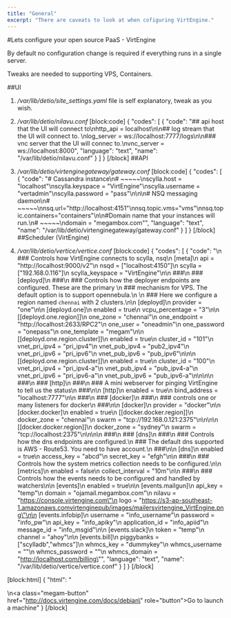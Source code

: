 ```yaml
---
title: "General"
excerpt: "There are caveats to look at when cofiguring VirtEngine."
---
```

#Lets configure your open source PaaS - VirtEngine

By default no configuration change is required if everything runs in a single server.

Tweaks are needed to supporting VPS, Containers.

##UI

1. */var/lib/detio/site_settings.yaml* file is self explanatory, tweak as you wish.

2. */var/lib/detio/nilavu.conf*
[block:code]
{
  "codes": [
    {
      "code": "## api host that the UI will connect to\nhttp_api = localhost\n\n## log stream that the UI will connect to. \nlog_server = ws://localhost:7777/logs\n\n### vnc server that the UI will connec to.\nvnc_server = ws://localhost:8000",
      "language": "text",
      "name": "/var/lib/detio/nilavu.conf"
    }
  ]
}
[/block]
##API

1. */var/lib/detio/virtenginegateway/gateway.conf*
[block:code]
{
  "codes": [
    {
      "code": "# Cassandra instance\n# ~~~~~\nscylla.host = \"localhost\"\nscylla.keyspace = \"VirtEngine\"\nscylla.username = \"vertadmin\"\nscylla.password = \"pass\"\n\n\n# NSQ messaging daemon\n# ~~~~~\nnsq.url=\"http://localhost:4151\"\nnsq.topic.vms=\"vms\"\nnsq.topic.containers=\"containers\"\n\n#Domain name that your instances will run.\n# ~~~~~\ndomain = \"megambox.com\"",
      "language": "text",
      "name": "/var/lib/detio/virtenginegateway/gateway.conf"
    }
  ]
}
[/block]
##Scheduler (VirtEngine)

1. */var/lib/detio/vertice/vertice.conf*
[block:code]
{
  "codes": [
    {
      "code": "\n  ### Controls how VirtEngine connects to scylla, nsq\n  [meta]\n    api = \"http://localhost:9000/v2\"\n    nsqd = [\"localhost:4150\"]\n    scylla = [\"192.168.0.116\"]\n    scylla_keyspace = \"VirtEngine\"\n\n  ###\n  ### [deployd]\n  ###\n  ### Controls how the deployer endpoints are configured. These are the primary \n  ### mechanism for VPS. The default option is to support opennebula.\n  \n  ### Here we configure a region named `chennai` with 2 clusters.\n\n  [deployd]\n    provider = \"one\"\n\n      [deployd.one]\n        enabled = true\n        vcpu_percentage = \"3\"\n\n          [[deployd.one.region]]\n            one_zone = \"chennai\"\n            one_endpoint = \"http://localhost:2633/RPC2\"\n            one_user     = \"oneadmin\"\n            one_password = \"onepass\"\n            one_template = \"megam\"\n\n              [[deployd.one.region.cluster]]\n                enabled = true\n                cluster_id = \"101\"\n                vnet_pri_ipv4   = \"pri_ipv4\"\n                vnet_pub_ipv4   = \"pub2_ipv4\"\n                vnet_pri_ipv6   = \"pri_ipv6\"\n                vnet_pub_ipv6   = \"pub_ipv6\"\n\n\n              [[deployd.one.region.cluster]]\n                enabled = true\n                cluster_id = \"100\"\n                vnet_pri_ipv4   = \"pri_ipv4-a\"\n                vnet_pub_ipv4   = \"pub_ipv4-a\"\n                vnet_pri_ipv6   = \"pri_ipv6-a\"\n                vnet_pub_ipv6   = \"pub_ipv6-a\"\n\n\n\n  ###\n  ### [http]\n  ###\n  ### A mini webserver for pinging VirtEngine to tell us the status\n  ###\n\n  [http]\n    enabled = true\n    bind_address = \"localhost:7777\"\n\n  ###\n  ### [docker]\n  ###\n  ### controls one or many listeners for docker\n  ###\n\n   [docker]\n    provider = \"docker\"\n\n      [docker.docker]\n          enabled = true\n          [[docker.docker.region]]\n            docker_zone = \"chennai\"\n            swarm = \"tcp://192.168.0.121:2375\"\n\n\n\n          [[docker.docker.region]]\n            docker_zone = \"sydney\"\n            swarm = \"tcp://localhost:2375\"\n\n\n\n  ###\n  ### [dns]\n  ###\n  ### Controls how the dns endpoints are configured.\n  ### The default dns supported is AWS - Route53. You need to have account.\n  ###\n\n  [dns]\n    enabled = true\n    access_key = \"abcd\"\n    secret_key = \"efgh\"\n\n  ###\n  ### Controls how the system metrics collection needs to be configured.\n\n  [metrics]\n    enabled = false\n    collect_interval = \"10m\"\n\n  ###\n  ### Controls how the events needs to be configured and handled by watchers\n\n  [events]\n    enabled = true\n\n    [events.mailgun]\n      api_key = \"temp\"\n      domain  = \"ojamail.megambox.com\"\n      nilavu = \"https://console.virtengine.com\"\n      logo = \"https://s3-ap-southeast-1.amazonaws.comvirtenginepub/images/mailersvirtengine_VirtEngine.png\"\n\n    [events.infobip]\n      username = \"info_username\"\n      password = \"info_pw\"\n      api_key  = \"info_apiky\"\n      application_id = \"info_apiid\"\n      message_id = \"info_msgid\"\n\n    [events.slack]\n      token = \"temp\"\n      channel = \"ahoy\"\n\n    [events.bill]\n      piggybanks = [\"scylladb\",\"whmcs\"]\n      whmcs_key = \"dummykey\"\n      whmcs_username = \"\"\n      whmcs_password = \"\"\n      whmcs_domain = \"http://localhost.com/billing\"",
      "language": "text",
      "name": "/var/lib/detio/vertice/vertice.conf"
    }
  ]
}
[/block]

[block:html]
{
  "html": "<div></div>\n<a class=\"megam-button\" href=\"http://docs.virtengine.com/docs/debian\" role=\"button\">Go to launch a machine</a><style></style>"
}
[/block]
